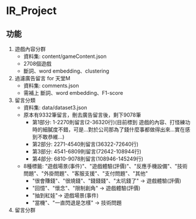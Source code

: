 # IR_Project
## 功能
1. 遊戲內容分群
    - 資料集: content/gameContent.json
    - 2708個遊戲
    - 斷詞、word embedding、clustering
2. 過濾廣告留言 for 天堂M
    - 資料集: comments.json
    - 需補上 斷詞、word embedding、F1-score
3. 留言分類
    - 資料集: data/dataset3.json
    - 原本有9332筆留言，刪去廣告留言後，剩下9078筆
        - 第1部分: 1-2270則留言(2-36320行)(目前標到 遊戲的內容、打怪練功時的細膩度不錯，可是...對於公司那為了錢什麼事都做得出來...實在感到不敢恭維...)
        - 第2部分: 2271-4540則留言(36322-72640行)
        - 第3部分: 4541-6809則留言(72642-108944行)
        - 第4部分: 6810-9078則留言(108946-145249行)
    - 8種標籤: "遊戲場景(事件)"、"遊戲體驗(評價)"、"反應手機設備"、"技術問題"、"外掛問題"、"客服支援"、"支付問題"、"其他"
        - "很會賺錢"、"很燒錢"、"錢錢錢"、"太坑錢了" -> 遊戲體驗(評價)
        - "回憶"、"懷念"、"限制創角" -> 遊戲體驗(評價)
        - "抽到紅娃"-> 遊戲場景(事件)
        - "當機"、"一直閃退是怎樣" -> 技術問題
4. 留言分群
